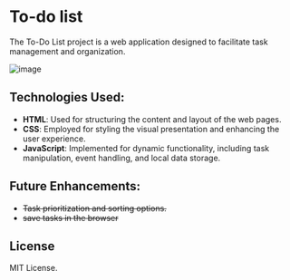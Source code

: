 # To-do list

The To-Do List project is a web application designed to facilitate task management and organization.


![image](https://github.com/Jbuenoss/To-do-list/assets/130259941/7effd08d-cab5-46fb-9439-b4f8ec8267c3)

## Technologies Used:

- **HTML**: Used for structuring the content and layout of the web pages.
- **CSS**: Employed for styling the visual presentation and enhancing the user experience.
- **JavaScript**: Implemented for dynamic functionality, including task manipulation, event handling, and local data storage.

## Future Enhancements:

- ~~Task prioritization and sorting options.~~
- ~~save tasks in the browser~~


## License
MIT License.
